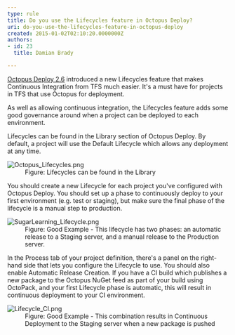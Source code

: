 ```yaml
---
type: rule
title: Do you use the Lifecycles feature in Octopus Deploy?
uri: do-you-use-the-lifecycles-feature-in-octopus-deploy
created: 2015-01-02T02:10:20.0000000Z
authors:
- id: 23
  title: Damian Brady

---
```




<span class='intro'> <p><a href="http&#58;//octopusdeploy.com/blog/2.6">Octopus Deploy 2.6</a> introduced a new Lifecycles feature that makes Continuous Integration from TFS much easier. It's a must have for projects in TFS that&#160;use&#160;Octopus for deployment.</p><p>As well as allowing continuous integration, the Lifecycles feature adds some good governance around when a project&#160;can be deployed to each environment.</p> </span>

<p>Lifecycles can be found in the Library section of Octopus Deploy. By default, a project will use the Default Lifecycle which allows any deployment at any time.</p><dl class="image"><dt><img src="/PublishingImages/Octopus_Lifecycles.png" alt="Octopus_Lifecycles.png" /></dt><dd>Figure&#58; Lifecycles can be found in the Library</dd></dl><p>You should create a new Lifecycle for each project you've configured with Octopus Deploy. You should set up a phase to&#160;continuously deploy to your first environment (e.g.&#160;test or staging), but make sure the final phase of the lifecycle is a manual step to production.<br></p><dl class="image"><dt> <img src="/PublishingImages/SugarLearning_Lifecycle.png" alt="SugarLearning_Lifecycle.png" /></dt><dd>Figure&#58; Good Example - This lifecycle has two phases&#58;&#160;an automatic release to a Staging server, and a manual release to the Production server.</dd></dl><p>In the Process tab of your project definition,&#160;there's a panel on the right-hand side that lets you configure the Lifecycle to use. You should also enable Automatic Release Creation. If you have a CI build which&#160;publishes&#160;a new package to the Octopus NuGet feed as part of your build using OctoPack, and&#160;your first Lifecycle phase is automatic, this will result in continuous deployment to your CI environment.</p><dl class="goodImage"><dt><img src="/PublishingImages/Lifecycle_CI.png" alt="Lifecycle_CI.png" /></dt><dd>Figure&#58; Good Example -&#160;This combination results in Continuous Deployment to the Staging server when a new package is pushed</dd></dl> ​


